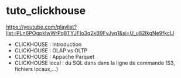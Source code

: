 

# tuto_clickhouse

https://youtube.com/playlist?list=PLn6POgpklwWrPq8TYJFIo3q2kB9FvJyq1&si=U_u82IkgNe9fkcIJ

- CLICKHOUSE : Introduction
- CLICKHOUSE : OLAP vs OLTP
- CLICKHOUSE : Appache Parquet
- CLICKHOUSE local : du SQL dans dans la ligne de commande (S3, fichiers locaux,...)

